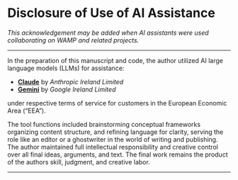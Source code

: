 # Disclosure of Use of AI Assistance

*This acknowledgement may be added when AI assistants were used collaborating on WAMP and related projects.*

---

In the preparation of this manuscript and code, the author utilized
AI large language models (LLMs) for assistance:

* **[Claude](https://www.anthropic.com/claude)** by *Anthropic Ireland Limited*
* **[Gemini](https://deepmind.google/models/gemini/)** by *Google Ireland Limited*

under respective terms of service for customers in the European
Economic Area (“EEA”).

The tool functions included brainstorming conceptual frameworks
organizing content structure, and refining language for clarity,
serving the role like an editor or a ghostwriter in the world of
writing and publishing. The author maintained full intellectual
responsibility and creative control over all final ideas, arguments,
and text. The final work remains the product of the authors skill,
judgment, and creative labor.

---

